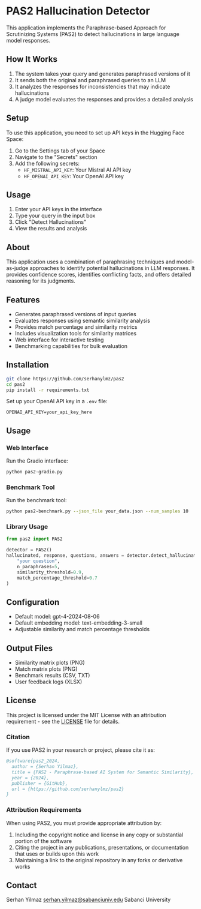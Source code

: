 # PAS2 Hallucination Detector

This application implements the Paraphrase-based Approach for Scrutinizing Systems (PAS2) to detect hallucinations in large language model responses. 

## How It Works

1. The system takes your query and generates paraphrased versions of it
2. It sends both the original and paraphrased queries to an LLM
3. It analyzes the responses for inconsistencies that may indicate hallucinations
4. A judge model evaluates the responses and provides a detailed analysis

## Setup

To use this application, you need to set up API keys in the Hugging Face Space:

1. Go to the Settings tab of your Space
2. Navigate to the "Secrets" section
3. Add the following secrets:
   - `HF_MISTRAL_API_KEY`: Your Mistral AI API key
   - `HF_OPENAI_API_KEY`: Your OpenAI API key

## Usage

1. Enter your API keys in the interface
2. Type your query in the input box
3. Click "Detect Hallucinations"
4. View the results and analysis

## About

This application uses a combination of paraphrasing techniques and model-as-judge approaches to identify potential hallucinations in LLM responses. It provides confidence scores, identifies conflicting facts, and offers detailed reasoning for its judgments.

## Features

- Generates paraphrased versions of input queries
- Evaluates responses using semantic similarity analysis
- Provides match percentage and similarity metrics
- Includes visualization tools for similarity matrices
- Web interface for interactive testing
- Benchmarking capabilities for bulk evaluation

## Installation

```bash
git clone https://github.com/serhanylmz/pas2
cd pas2
pip install -r requirements.txt
```

Set up your OpenAI API key in a `.env` file:
```
OPENAI_API_KEY=your_api_key_here
```

## Usage

### Web Interface

Run the Gradio interface:
```bash
python pas2-gradio.py
```

### Benchmark Tool

Run the benchmark tool:
```bash
python pas2-benchmark.py --json_file your_data.json --num_samples 10
```

### Library Usage

```python
from pas2 import PAS2

detector = PAS2()
hallucinated, response, questions, answers = detector.detect_hallucination(
    "your question",
    n_paraphrases=5,
    similarity_threshold=0.9,
    match_percentage_threshold=0.7
)
```

## Configuration

- Default model: gpt-4-2024-08-06
- Default embedding model: text-embedding-3-small
- Adjustable similarity and match percentage thresholds

## Output Files

- Similarity matrix plots (PNG)
- Match matrix plots (PNG)
- Benchmark results (CSV, TXT)
- User feedback logs (XLSX)

## License

This project is licensed under the MIT License with an attribution requirement - see the [LICENSE](LICENSE) file for details.

### Citation

If you use PAS2 in your research or project, please cite it as:

```bibtex
@software{pas2_2024,
  author = {Serhan Yilmaz},
  title = {PAS2 - Paraphrase-based AI System for Semantic Similarity},
  year = {2024},
  publisher = {GitHub},
  url = {https://github.com/serhanylmz/pas2}
}
```

### Attribution Requirements

When using PAS2, you must provide appropriate attribution by:

1. Including the copyright notice and license in any copy or substantial portion of the software
2. Citing the project in any publications, presentations, or documentation that uses or builds upon this work
3. Maintaining a link to the original repository in any forks or derivative works

## Contact

Serhan Yilmaz
serhan.yilmaz@sabanciuniv.edu
Sabanci University
